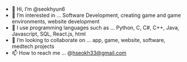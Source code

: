 - 👋 Hi, I’m @seokhyun6
- 👀 I’m interested in ... Software Development, creating game and game environments, website development
- 🌱 I use programming languages such as ... Python, C, C#, C++, Java, Javascript, SQL, React.js, html
- 💞️ I’m looking to collaborate on ... app, game, website, software, medtech projects
- 📫 How to reach me ... @hseokh33@gmail.com

<!---
seokhyun6/seokhyun6 is a ✨ special ✨ repository because its `README.md` (this file) appears on your GitHub profile.
You can click the Preview link to take a look at your changes.
--->
